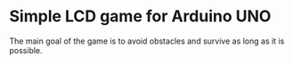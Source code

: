# Simple LCD game for Arduino UNO
The main goal of the game is to avoid obstacles and survive as long as it is possible.
